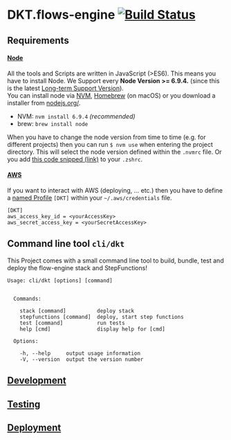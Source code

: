 # DKT.flows-engine [![Build Status](https://travis-ci.com/kreuzwerker/DKT.flows-engine.svg?token=A7dqxPp7AVbquUcvwYvx&branch=master)](https://travis-ci.com/kreuzwerker/DKT.flows-engine)

## Requirements

#### [Node](https://nodejs.org/en/)

All the tools and Scripts are written in JavaScript (>ES6). This means you have to install Node. We Support every **Node Version >= 6.9.4.** (since this is the latest [Long-term Support Version](https://github.com/nodejs/LTS)).  
You can install node via [NVM](https://github.com/creationix/nvm), [Homebrew](http://brew.sh/) (on macOS) or you download a installer from [nodejs.org/](https://nodejs.org/).

- NVM: `nvm install 6.9.4` *(recommended)*
- brew: `brew install node`

When you have to change the node version from time to time (e.g. for different projects) then you can run `$ nvm use` when entering the project directory. This will select the node version defined within the `.nvmrc` file. Or you add [this code snipped (link)](https://github.com/creationix/nvm#zsh) to your `.zshrc`.

#### [AWS](https://aws.amazon.com/documentation/)

If you want to interact with AWS (deploying, ... etc.) then you have to define a [named Profile](https://docs.aws.amazon.com/cli/latest/userguide/cli-chap-getting-started.html#cli-multiple-profiles) `[DKT]` within your `~/.aws/credentials` file.

```
[DKT]
aws_access_key_id = <yourAccessKey>
aws_secret_access_key = <yourSecretAccessKey>
```

## Command line tool `cli/dkt`

This Project comes with a small command line tool to build, bundle, test and deploy the flow-engine stack and StepFunctions!

```shell
Usage: cli/dkt [options] [command]


  Commands:

    stack [command]          deploy stack
    stepfunctions [command]  deploy, start step functions
    test [command]           run tests
    help [cmd]               display help for [cmd]

  Options:

    -h, --help     output usage information
    -V, --version  output the version number
```

## [Development](https://github.com/kreuzwerker/DKT.flows-engine/blob/master/docs/dev.md)

## [Testing](https://github.com/kreuzwerker/DKT.flows-engine/blob/master/docs/tests.md)

## [Deployment](https://github.com/kreuzwerker/DKT.flows-engine/blob/master/docs/ops.md)
